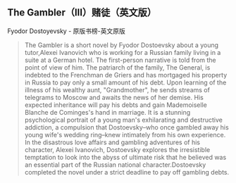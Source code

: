 ## The Gambler（III）赌徒（英文版）

Fyodor Dostoyevsky  -  原版书榜-英文原版

> The Gambler is a short novel by Fyodor Dostoevsky about a young tutor,Alexei Ivanovich who is working for a Russian family living in a suite at a German hotel. The first-person narrative is told from the point of view of him. The patriarch of the family, The General, is indebted to the Frenchman de Griers and has mortgaged his property in Russia to pay only a small amount of his debt. Upon learning of the illness of his wealthy aunt, "Grandmother", he sends streams of telegrams to Moscow and awaits the news of her demise. His expected inheritance will pay his debts and gain Mademoiselle Blanche de Cominges's hand in marriage. It is a stunning psychological portrait of a young man's exhilarating and destructive addiction, a compulsion that Dostoevsky–who once gambled away his young wife's wedding ring–knew intimately from his own experience. In the disastrous love affairs and gambling adventures of his character, Alexei Ivanovich, Dostoevsky explores the irresistible temptation to look into the abyss of ultimate risk that he believed was an essential part of the Russian national character.Dostoevsky completed the novel under a strict deadline to pay off gambling debts.
